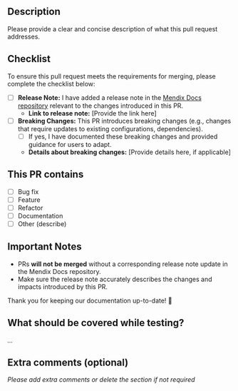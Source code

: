 ## Description

Please provide a clear and concise description of what this pull request addresses.

## Checklist

To ensure this pull request meets the requirements for merging, please complete the checklist below:

- [ ] **Release Note:** I have added a release note in the [Mendix Docs repository](https://github.com/mendix/docs) relevant to the changes introduced in this PR.
  - **Link to release note:** [Provide the link here]
- [ ] **Breaking Changes:** This PR introduces breaking changes (e.g., changes that require updates to existing configurations, dependencies).
  - [ ] If yes, I have documented these breaking changes and provided guidance for users to adapt.
  - **Details about breaking changes:** [Provide details here, if applicable]

## This PR contains

- [ ] Bug fix
- [ ] Feature
- [ ] Refactor
- [ ] Documentation
- [ ] Other (describe)

## Important Notes

- PRs **will not be merged** without a corresponding release note update in the Mendix Docs repository.
- Make sure the release note accurately describes the changes and impacts introduced by this PR.

Thank you for keeping our documentation up-to-date! 🚀

## What should be covered while testing?

_..._

## Extra comments (optional)

_Please add extra comments or delete the section if not required_
